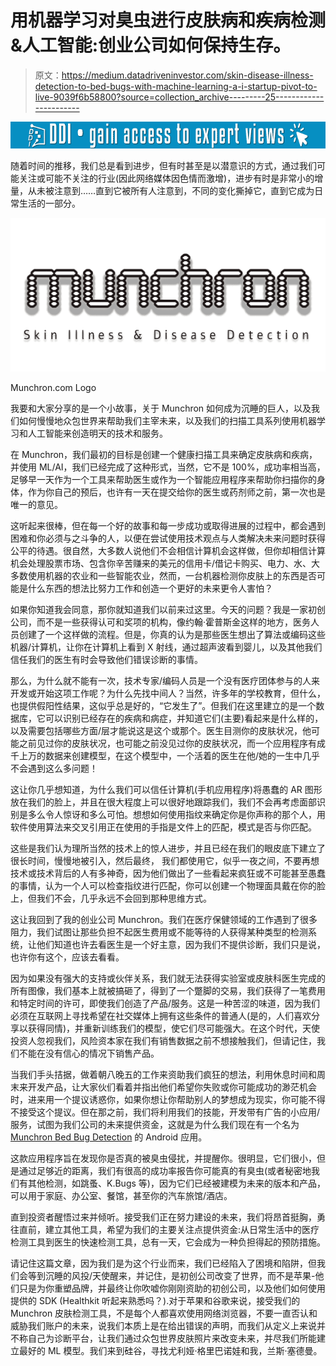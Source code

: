 # 用机器学习对臭虫进行皮肤病和疾病检测&人工智能:创业公司如何保持生存。

> 原文：<https://medium.datadriveninvestor.com/skin-disease-illness-detection-to-bed-bugs-with-machine-learning-a-i-startup-pivot-to-live-9039f6b58800?source=collection_archive---------25----------------------->

[![](img/7aa0409c1419889ecbba14b032ff721a.png)](http://www.track.datadriveninvestor.com/1B9E)

随着时间的推移，我们总是看到进步，但有时甚至是以潜意识的方式，通过我们可能关注或可能不关注的行业(因此网络媒体因色情而激增)，进步有时是非常小的增量，从未被注意到……直到它被所有人注意到，不同的变化撕掉它，直到它成为日常生活的一部分。

![](img/34ab07739b676fa8235fc9c5922c1c5a.png)

Munchron.com Logo

我要和大家分享的是一个小故事，关于 Munchron 如何成为沉睡的巨人，以及我们如何慢慢地众包世界来帮助我们主宰未来，以及我们的扫描工具系列使用机器学习和人工智能来创造明天的技术和服务。

在 Munchron，我们最初的目标是创建一个健康扫描工具来确定皮肤病和疾病，并使用 ML/AI，我们已经完成了这种形式，当然，它不是 100%，成功率相当高，足够早一天作为一个工具来帮助医生或作为一个智能应用程序来帮助你扫描你的身体，作为你自己的预后，也许有一天在提交给你的医生或药剂师之前，第一次也是唯一的意见。

这听起来很棒，但在每一个好的故事和每一步成功或取得进展的过程中，都会遇到困难和你必须与之斗争的人，以便在尝试使用技术观点与人类解决未来问题时获得公平的待遇。很自然，大多数人说他们不会相信计算机会这样做，但你却相信计算机会处理股票市场、包含你辛苦赚来的美元的信用卡/借记卡购买、电力、水、大多数使用机器的农业和一些智能农业，然而，一台机器检测你皮肤上的东西是否可能是什么东西的想法比努力工作和创造一个更好的未来更令人害怕？

如果你知道我会同意，那你就知道我们以前来过这里。今天的问题？我是一家初创公司，而不是一些获得认可和奖项的机构，像约翰·霍普斯金这样的地方，医务人员创建了一个这样做的流程。但是，你真的认为是那些医生想出了算法或编码这些机器/计算机，让你在计算机上看到 X 射线，通过超声波看到婴儿，以及其他我们信任我们的医生有时会导致他们错误诊断的事情。

那么，为什么就不能有一次，技术专家/编码人员是一个没有医疗团体参与的人来开发或开始这项工作呢？为什么先找中间人？当然，许多年的学校教育，但什么，也提供假阳性结果，这似乎总是好的，“它发生了”。但我们在这里建立的是一个数据库，它可以识别已经存在的疾病和病症，并知道它们(主要)看起来是什么样的，以及需要包括哪些方面/层才能说这是这个或那个。医生目测你的皮肤状况，他可能之前见过你的皮肤状况，也可能之前没见过你的皮肤状况，而一个应用程序有成千上万的数据来创建模型，在这个模型中，一个活着的医生在他/她的一生中几乎不会遇到这么多问题！

这让你几乎想知道，为什么我们可以信任计算机(手机应用程序)将愚蠢的 AR 图形放在我们的脸上，并且在很大程度上可以很好地跟踪我们，我们不会再考虑面部识别是多么令人惊讶和多么可怕。想想如何使用指纹来确定你是你声称的那个人，用软件使用算法来交叉引用正在使用的手指是文件上的匹配，模式是否与你匹配。

这些是我们认为理所当然的技术上的惊人进步，并且已经在我们的眼皮底下建立了很长时间，慢慢地被引入，然后最终， 我们都使用它，似乎一夜之间，不要再想技术或技术背后的人有多神奇，因为他们做出了一些看起来疯狂或不可能甚至愚蠢的事情，认为一个人可以检查指纹进行匹配，你可以创建一个物理面具戴在你的脸上，但我们不会，几乎永远不会回到那种思维方式。

这让我回到了我的创业公司 Munchron。我们在医疗保健领域的工作遇到了很多阻力，我们试图让那些负担不起医生费用或不能等待的人获得某种类型的检测系统，让他们知道也许去看医生是一个好主意，因为我们不提供诊断，我们只是说，也许你有这个，应该去看看。

因为如果没有强大的支持或伙伴关系，我们就无法获得实验室或皮肤科医生完成的所有图像，我们基本上就被搞砸了，得到了一个蹩脚的交易，我们获得了一笔费用和特定时间的许可，即使我们创造了产品/服务。这是一种苦涩的味道，因为我们必须在互联网上寻找希望在社交媒体上拥有这些条件的普通人(是的，人们喜欢分享以获得同情)，并重新训练我们的模型，使它们尽可能强大。在这个时代，天使投资人忽视我们，风险资本家在我们有销售数据之前不想接触我们，但请记住，我们不能在没有信心的情况下销售产品。

当我们手头拮据，做着朝八晚五的工作来资助我们疯狂的想法，利用休息时间和周末来开发产品，让大家伙们看着并指出他们希望你失败或你可能成功的渺茫机会时，进来用一个提议诱惑你，如果你想让你帮助别人的梦想成为现实，你可能不得不接受这个提议。但在那之前，我们将利用我们的技能，开发带有广告的小应用/服务，试图为我们公司的未来提供资金，这就是为什么我们现在有一个名为 [Munchron Bed Bug Detection](https://play.google.com/store/apps/details?id=com.munchron.com.bedbugdetect) 的 Android 应用。

这款应用程序旨在发现你是否真的被臭虫侵扰，并提醒你。很明显，它们很小，但是通过足够近的距离，我们有很高的成功率报告你可能真的有臭虫(或者秘密地我们有其他检测，如跳蚤、K.Bugs 等)，因为它们已经被建模为未来的版本和产品，可以用于家庭、办公室、餐馆，甚至你的汽车旅馆/酒店。

直到投资者醒悟过来并倾听。接受我们正在努力建设的未来，我们将昂首挺胸，勇往直前，建立其他工具，希望为我们的主要关注点提供资金:从日常生活中的医疗检测工具到医生的快速检测工具，总有一天，它会成为一种负担得起的预防措施。

请记住这篇文章，因为我们是为这个行业而来，我们已经陷入了困境和陷阱，但我们会等到沉睡的风投/天使醒来，并记住，是初创公司改变了世界，而不是苹果-他们只是为你重塑品牌，并最终让你吹嘘你刚刚资助的初创公司，以及他们如何使用提供的 SDK (Healthkit 听起来熟悉吗？).对于苹果和谷歌来说，接受我们的 Munchron 皮肤检测工具，不是每个人都喜欢使用网络浏览器，不要一直否认和威胁我们账户的未来，说我们本质上是在给出错误的声明，而我们从定义上来说并不称自己为诊断平台，让我们通过众包世界皮肤照片来改变未来，并尽我们所能建立最好的 ML 模型。我们来到硅谷，寻找尤利娅·格里巴诺娃和我，兰斯·塞德曼。
